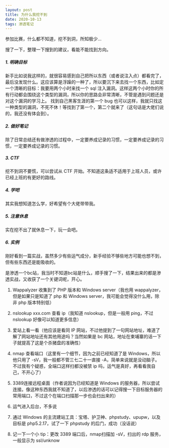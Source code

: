 ```yaml
---
layout: post
title: 为什么我挖不到
date: 2020-10-13
tags: 渗透笔记
---
```


参加比赛，什么都不知道，挖不到洞，所知极少...

搜了一下，整理一下搜到的建议，看能不能找到方向。

##### **1. 明确目标**

新手比如说我这样的，就很容易感到自己把所以东西（或者说注入点）都看完了，最后没发现什么。这应该算是浮躁的一种了，所以要沉下来去找一个东西，比如定一个清晰的目标：我要用两个小时来找一个 sql 注入漏洞。这样这两个小时你的所有行动都会围绕这个类型的漏洞，所以你的思路会非常清晰，不管是遇到问题还是对这个漏洞的学习上。
找到自己黑客生涯的第一个 bug 也可以这样，我就只找这一种类型的漏洞，不死不休！等找到了第一个，第二个就来了（这句话是大佬们说的，我还没有体会到）。

##### **2. 做好笔记**

除了日常总结还有做渗透的过程中，一定要养成记录的习惯，一定要养成记录的习惯，一定要养成记录的习惯。

##### **3. CTF**

挖不到洞不要慌，可以尝试从 CTF 开始。不知道这条适不适用于上班人员，或许已经上班的有更好的路线。

##### **4. 学吧**

其实我想知道怎么学，好希望有个大佬带带我。

##### **5. 注意休息**

实在挖不出了就休息一下，玩一会吧。

##### **6. 实例**

刚好看到一篇实战，虽然多少有些运气成分，新手经验不够些地方可能也想不到，但有些东西还是能吸收的。

是渗透一个bc站，我当时不知道bc站是什么，顺手搜了一下，结果出来的都是渗透实战，又收获了一个关键词呢，开心。

1. Wappalyzer 收集到了 PHP 版本和 Windows server（我也用 wappalyzer，但是如果只是知道了 php 和 Windows server，我可能会觉得没什么用，除非 php 版本特别低）

2. nslookup xxx.com 查看 ip（我知道 nslookup，但是一般用 ping，不过 nslookup 好像可以知道更多信息）

3. 爱站上看一看（他应该是看同 IP 网站，不过他提到了一句网站地址，难道了解了网站地址还有其他用途吗？当然如果是 bc 网站，地址在柬埔寨的话一下子就提高了这是个杀猪盘的准确性）

4. nmap 查看端口（这里有一个细节，因为之前已经知道了是 Windows，所以他只用了 -sV，我一般都不管三七二十一直接 -A，简单来说就是没动脑子。不过我有个疑惑，全端口这样扫都没被禁 ip 吗，运气是真好，再看看我自己，不开心了）

5. 3389连接远程桌面（作者说因为已经知道是 Windows 的服务器，所以尝试连接。像这种东西我就不知道了，以后渗透的话可以记得搜一下目标服务器的常用端口，不过这个在端口扫描那一步也会扫出来的）

6. 运气进入后台，不多说

7. 通过 Windows 的主流建站工具：宝塔、护卫神、phpstudy、upupw，以及目标是 php5.2.17，试了一下 phpstudy 的后门，成功（没话说）

8. 记一下一个小 tip：更改 3389 端口后，nmap扫描加 -sV，扫出的 rdp 服务，一般显示为 ssl/unknow